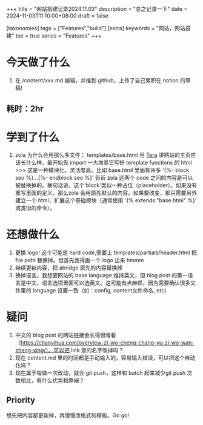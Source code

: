 +++
title = "网站搭建记录2024.11.03"
description = "总之记录一下"
date = 2024-11-03T11:10:00+08:00
draft = false

[taxonomies]
tags = ["Features","build"]
[extra]
keywords = "网站，网站搭建"
toc = true
series = "Features"
+++

# 今天做了什么 
1. 在 /content/xxx.md 编辑，并推到 github，上传了自己累积在 notion 的草稿!

## 耗时：2hr

# 学到了什么
1. zola 为什么会用那么多文件：
templates/base.html 用 [Tera](https://github.com/Keats/tera) 讲网站的主页应该长什么样。最开始先 import 一大堆其它写好 template functions 的 html >>> 这是一种模块化，灵活度高。比如 base.html 里面有许多 '{%- block seo %}...{%- endblock seo %}' 告诉 zola 这两个 code 之间的内容是可以被替换掉的。换句话说，这个'block'类似一种占位（placeholder）。如果没有重写里面的定义，那么zola 会用原先默认的内容。如果要改变，那只需要另外建立一个 html，扩展这个基础模块（通常使用 '{% extends "base.html" %}' 或类似的命令）。

# 还想做什么
1. 更换 logo! 这个可能是 hard code,需要上 templates/partials/header.html 把 file path 替换掉。但首先我得画一个 logo 出来 hmmm
2. 继续更新内容，把 abridge 原先的内容替换掉
3. 换掉语言。我想要网站的 base language 维持英文，但 blog post 的第一语言是中文，语言选项里面可以选英文。这可能有点麻烦，因为需要确认很多文件里的 language 设置一致（如：config, content文件命名, etc)

# 疑问
1. 中文的 blog post 的网站链接会长得很难看（https://chanyihua.com/overview-zi-wo-cheng-chang-yu-zi-wo-wan-zheng-xing/）。可以把 link 里的名字改掉吗？
2. 现在 content.md 里的时间都是手动输入的，容易输入错误，可以把这个自动化吗？
3. 现在属于每做一次改动，就会 git push，这样和 batch 起来减少git push 次数相比，有什么优势和弊端？

## Priority
想先把内容都更新掉，再慢慢改格式和模板。Go go!